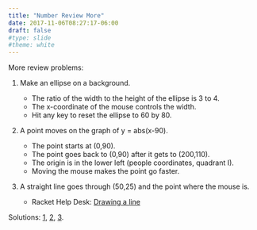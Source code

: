 ```yaml
---
title: "Number Review More"
date: 2017-11-06T08:27:17-06:00
draft: false
#type: slide
#theme: white
---
```


More review problems:

1. Make an ellipse on a background. 
    + The ratio of the width to the height of the ellipse is 3 to 4.
    + The x-coordinate of the mouse controls the width.
    + Hit any key to reset the ellipse to 60 by 80.
    
2. A point moves on the graph of y = abs(x-90).
    + The point starts at (0,90).
    + The point goes back to (0,90) after it gets to (200,110).
    + The origin is in the lower left (people coordinates, quadrant I).
    + Moving the mouse makes the point go faster.

3. A straight line goes through (50,25) and the point where the mouse is.
    + Racket Help Desk: [Drawing a line](https://docs.racket-lang.org/teachpack/2htdpimage.html?q=line#%28def._%28%28lib._2htdp%2Fimage..rkt%29._line%29%29)

Solutions: [1](ch08-review-ii-1.rkt), [2](ch08-review-ii-2.rkt), [3](ch08-review-ii-3.rkt).

